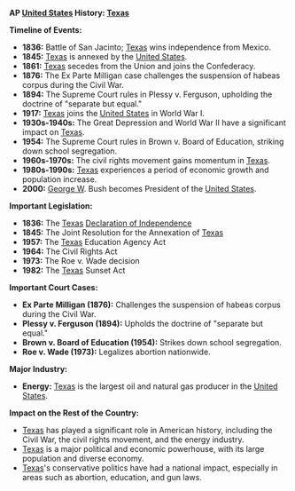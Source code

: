 **AP [United States](./../United-States/) History: [Texas](./../Texas/)**

**Timeline of Events:**

* **1836:** Battle of San Jacinto; [Texas](./../Texas/) wins independence from Mexico.
* **1845:** [Texas](./../Texas/) is annexed by the [United States](./../United-States/).
* **1861:** [Texas](./../Texas/) secedes from the Union and joins the Confederacy.
* **1876:** The Ex Parte Milligan case challenges the suspension of habeas corpus during the Civil War.
* **1894:** The Supreme Court rules in Plessy v. Ferguson, upholding the doctrine of "separate but equal."
* **1917:** [Texas](./../Texas/) joins the [United States](./../United-States/) in World War I.
* **1930s-1940s:** The Great Depression and World War II have a significant impact on [Texas](./../Texas/).
* **1954:** The Supreme Court rules in Brown v. Board of Education, striking down school segregation.
* **1960s-1970s:** The civil rights movement gains momentum in [Texas](./../Texas/).
* **1980s-1990s:** [Texas](./../Texas/) experiences a period of economic growth and population increase.
* **2000:** [George W](./../George-W/). Bush becomes President of the [United States](./../United-States/).

**Important Legislation:**

* **1836:** The [Texas](./../Texas/) [Declaration of Independence](./../Declaration-of-Independence/)
* **1845:** The Joint Resolution for the Annexation of [Texas](./../Texas/)
* **1957:** The [Texas](./../Texas/) Education Agency Act
* **1964:** The Civil Rights Act
* **1973:** The Roe v. Wade decision
* **1982:** The [Texas](./../Texas/) Sunset Act

**Important Court Cases:**

* **Ex Parte Milligan (1876):** Challenges the suspension of habeas corpus during the Civil War.
* **Plessy v. Ferguson (1894):** Upholds the doctrine of "separate but equal."
* **Brown v. Board of Education (1954):** Strikes down school segregation.
* **Roe v. Wade (1973):** Legalizes abortion nationwide.

**Major Industry:**

* **Energy:** [Texas](./../Texas/) is the largest oil and natural gas producer in the [United States](./../United-States/).

**Impact on the Rest of the Country:**

* [Texas](./../Texas/) has played a significant role in American history, including the Civil War, the civil rights movement, and the energy industry.
* [Texas](./../Texas/) is a major political and economic powerhouse, with its large population and diverse economy.
* [Texas](./../Texas/)'s conservative politics have had a national impact, especially in areas such as abortion, education, and gun laws.